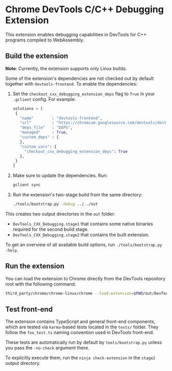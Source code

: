 # Chrome DevTools C/C++ Debugging Extension

This extension enables debugging capabilities in DevTools for C++ programs compiled to WebAssembly.

## Build the extension

**Note**: Currently, the extension supports only Linux builds.

Some of the extension's dependencies are not checked out by default together with `devtools-frontend`.
To enable the dependencies:

1. Set the `checkout_cxx_debugging_extension_deps` flag to `True` in your `.gclient` config.
   For example:

   ```python
   solutions = [
    {
      "name"        : "devtools-frontend",
      "url"         : "https://chromium.googlesource.com/devtools/devtools-frontend",
      "deps_file"   : "DEPS",
      "managed"     : True,
      "custom_deps" : {
      },
      "custom_vars": {
        "checkout_cxx_debugging_extension_deps": True
      },
    }
   ]
   ```

2. Make sure to update the dependencies. Run:

   ```bash
   gclient sync
   ```

3. Run the extension's two-stage build from the same directory:

   ```bash
   ./tools/bootstrap.py -debug ../../out
   ```

This creates two output directories in the `out` folder:

- `DevTools_CXX_Debugging.stage1` that contains some native binaries required for the second build stage.
- `DevTools_CXX_Debugging.stage2` that contains the built extension.

To get an overview of all available build options, run `./tools/bootstrap.py -help`.

## Run the extension

You can load the extension to Chrome directly from the DevTools repository root with the following command:

```bash
third_party/chrome/chrome-linux/chrome --load-extension=$PWD/out/DevTools_CXX_Debugging.stage2/src
```

## Test front-end

The extension contains TypeScript and general front-end components, which are tested via
`karma`-based tests located in the `tests/` folder. They follow the `foo_test.ts` naming convention used in DevTools front-end.

These tests are automatically run by default by `tools/bootstrap.py` unless you pass the `-no-check`
argument there.

To explicitly execute them, run the `ninja check-extension` in the `stage2` output directory.
